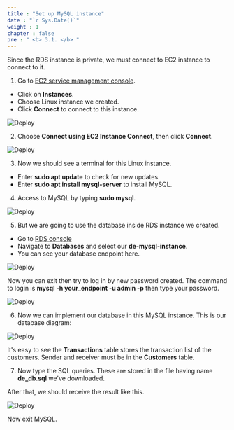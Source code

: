 ```yaml
---
title : "Set up MySQL instance"
date : "`r Sys.Date()`"
weight : 1
chapter : false
pre : " <b> 3.1. </b> "
---
```


Since the RDS instance is private, we must connect to EC2 instance to connect to it.

1. Go to [EC2 service management console](https://console.aws.amazon.com/ec2/v2/home).
  + Click on **Instances**.
  + Choose Linux instance we created.
  + Click **Connect** to connect to this instance.

![Deploy](/images/3.deploy/01-connect_to_ec2_instance.png)

2. Choose **Connect using EC2 Instance Connect**, then click **Connect**.

![Deploy](/images/3.deploy/02-connect.png)

3. Now we should see a terminal for this Linux instance.
  + Enter **sudo apt update** to check for new updates.
  + Enter **sudo apt install mysql-server** to install MySQL.

4. Access to MySQL by typing **sudo mysql**.

![Deploy](/images/3.deploy/03-mysql_signin.png)

5. But we are going to use the database inside RDS instance we created.
  + Go to [RDS console](https://console.aws.amazon.com/rds/home)
  + Navigate to **Databases** and select our **de-mysql-instance**.
  + You can see your database endpoint here.

![Deploy](/images/3.deploy/04-see_rds_endpoint.png)

Now you can exit then try to log in by new password created. The command to login is **mysql -h your_endpoint -u admin -p** then type your password.

![Deploy](/images/3.deploy/05-mysql_login.png)

6. Now we can implement our database in this MySQL instance. This is our database diagram:

![Deploy](/images/3.deploy/06-db_diagrams.png)

It's easy to see the **Transactions** table stores the transaction list of the customers. Sender and receiver must be in the **Customers** table.

7. Now type the SQL queries. These are stored in the file having name **de_db.sql** we've downloaded.

After that, we should receive the result like this.

![Deploy](/images/3.deploy/07-SQL_queries.png)

Now exit MySQL.